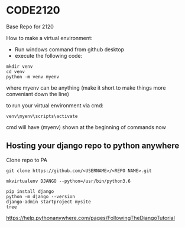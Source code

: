 # CODE2120
Base Repo for 2120


How to make a virtual environment:

- Run windows command from github desktop
- execute the following code:
```
mkdir venv
cd venv
python -m venv myenv
```

where myenv can be anything (make it short to make things more conveniant down the line)

to run your virtual environment via cmd:
```
venv\myenv\scripts\activate
```
cmd will have (myenv) shown at the beginning of commands now



## Hosting your django repo to python anywhere
Clone repo to PA

```
git clone https://github.com/<USERNAME>/<REPO NAME>.git
```
```
mkvirtualenv DJANGO --python=/usr/bin/python3.6

pip install django
python -m django --version
django-admin startproject mysite
tree
```

https://help.pythonanywhere.com/pages/FollowingTheDjangoTutorial